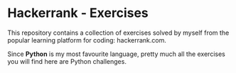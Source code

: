# Hackerrank - Exercises

This repository contains a collection of exercises solved by myself from the popular learning platform for coding: hackerrank.com.

Since **Python** is my most favourite language, pretty much all the exercises you will find here are Python challenges.
